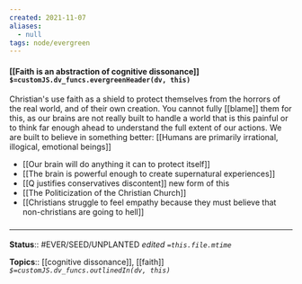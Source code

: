 ```yaml
---
created: 2021-11-07 
aliases:
  - null
tags: node/evergreen
---
```

#### [[Faith is an abstraction of cognitive dissonance]] `$=customJS.dv_funcs.evergreenHeader(dv, this)`

Christian's use faith as a shield to protect themselves from the horrors of the real world, and of their own creation. You cannot fully [[blame]] them for this, as our brains are not really built to handle a world that is this painful or to think far enough ahead to understand the full extent of our actions. We are built to believe in something better: [[Humans are primarily irrational, illogical, emotional beings]]

- [[Our brain will do anything it can to protect itself]]
- [[The brain is powerful enough to create supernatural experiences]]
- [[Q justifies conservatives discontent]] new form of this
- [[The Politicization of the Christian Church]]
- [[Christians struggle to feel empathy because they must believe that non-christians are going to hell]]


### <hr class="footnote"/>

**Status**:: #EVER/SEED/UNPLANTED
*edited `=this.file.mtime`*

**Topics**:: [[cognitive dissonance]], [[faith]]
*`$=customJS.dv_funcs.outlinedIn(dv, this)`*


